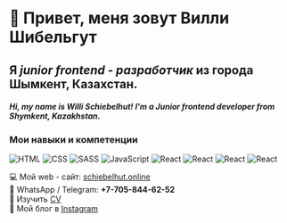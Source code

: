 # 👋 Привет, меня зовут **Вилли Шибельгут**
## Я *junior frontend - разработчик* из города Шымкент, Казахстан.
##### Hi, my name is Willi Schiebelhut! I'm a Junior frontend developer from Shymkent, Kazakhstan.
### Мои навыки и компетенции
![HTML](https://img.shields.io/badge/-HTML-090909?style=for-the-badge&logo=html5)
![CSS](https://img.shields.io/badge/-CSS3-090909?style=for-the-badge&logo=css3)
![SASS](https://img.shields.io/badge/-SASS-090909?style=for-the-badge&logo=SASS)
![JavaScript](https://img.shields.io/badge/-JavaScript-090909?style=for-the-badge&logo=JavaScript)
![React](https://img.shields.io/badge/-React-090909?style=for-the-badge&logo=React)
![React](https://img.shields.io/badge/-Gulp-090909?style=for-the-badge&logo=Gulp)
![React](https://img.shields.io/badge/-Figma-090909?style=for-the-badge&logo=Figma)
![React](https://img.shields.io/badge/-Photoshop-090909?style=for-the-badge&logo=Photoshop)


💻 Мой web - сайт: [schiebelhut.online](https://schiebelhut.online)  
🤙 WhatsApp / Telegram: **+7-705-844-62-52**  
📄 Изучить [CV](https://schiebelhut.online)  
💬 Мой блог в [Instagram](https://www.instagram.com/schiebelhut.developer/?hl=ru)   


